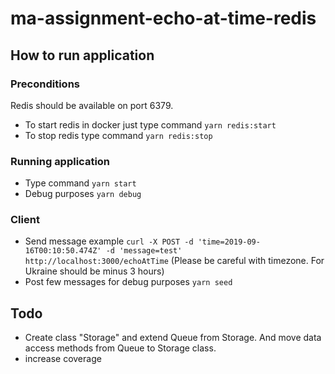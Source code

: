 # ma-assignment-echo-at-time-redis
## How to run application
### Preconditions
Redis should be available on port 6379.

- To start redis in docker just type command `yarn redis:start`
- To stop redis type command `yarn redis:stop`

### Running application
- Type command `yarn start`
- Debug purposes `yarn debug`

### Client
- Send message example `curl -X POST -d 'time=2019-09-16T00:10:50.474Z' -d 'message=test' http://localhost:3000/echoAtTime` (Please be careful with timezone. For Ukraine should be minus 3 hours)
- Post few messages for debug purposes `yarn seed`


## Todo
- Create class "Storage" and extend Queue from Storage. And move data access methods from Queue to Storage class.
- increase coverage

